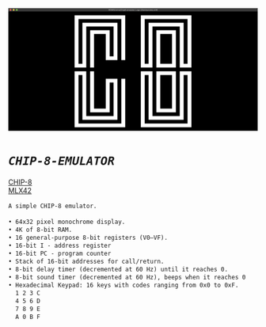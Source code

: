 <img src="./images/logo_1.png" />

# *`CHIP-8-EMULATOR`*

<a href="https://en.wikipedia.org/wiki/CHIP-8">CHIP-8</a> <br/>
<a href="https://github.com/codam-coding-college/MLX42">MLX42</a>

```
A simple CHIP-8 emulator.

• 64x32 pixel monochrome display.
• 4K of 8-bit RAM.
• 16 general-purpose 8-bit registers (V0–VF).
• 16-bit I - address register
• 16-bit PC - program counter
• Stack of 16-bit addresses for call/return.
• 8-bit delay timer (decremented at 60 Hz) until it reaches 0.
• 8-bit sound timer (decremented at 60 Hz), beeps when it reaches 0
• Hexadecimal Keypad: 16 keys with codes ranging from 0x0 to 0xF.
  1 2 3 C
  4 5 6 D
  7 8 9 E
  A 0 B F
```

